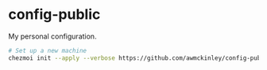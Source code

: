 # config-public

My personal configuration.

```sh
# Set up a new machine
chezmoi init --apply --verbose https://github.com/awmckinley/config-public.git
```
